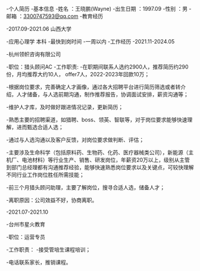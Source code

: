 -个人简历
-基本信息
-姓名         ：王晓鹏(Wayne)
-出生日期		  ：1997.09
-性别			  ：男
-邮箱         ：3300747593@qq.com
-教育经历

-2017.09-2021.06                  山西大学

-应用心理学                        本科
-最快到岗时间
-一周以内
-工作经历
-2021.11-2024.05

-杭州领帜咨询有限公司

-职位：猎头顾问AC
-工作职责:
-在职期间联系人选约2900人，推荐简历约290份，月均推荐大约10人， offer7人，2022-2023年回款10万；

-根据岗位要求，完善确定人才画像，通过各大招聘平台进行简历筛选或者转介绍，人才储备，与人选前期沟通，制作推荐报告，协调面试安排，薪资沟通等；

-维护人才库，及时做好跟进情况记录，更新简历；

-熟悉主要的招聘渠道，如猎聘、boss、领英、智联等，对于岗位要求能够快速理解，进而甄选合适人选；

-通过与人选沟通以及客户反馈，对岗位要求做判断、评估；

-主要涉及生命科学（包括原料药、生物药、化药、医疗器械类公司），新能源（主机厂、电池材料）等行业生产、销售、研发岗位，年薪资20万以上，级别从主管到部门总经理都有沟通推荐经验，能够快速熟悉岗位要求以及关键点，可较快理解不同行业工作岗位胜任所需技能；

-前三个月猎头顾问助理，主要了解岗位，搜寻合适人选，储备人才；

-离职原因：公司效益不好，协商离职。

-2021.07-2021.10

-台州市星火教育

-职位：运营专员

-工作职责：
-接受管培生课程培训；

-电话联系家长，推销课程。
